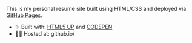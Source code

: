 This is my personal resume site built using HTML/CSS and deployed via [GitHub Pages](https://pages.github.com/).

- ✨ Built with: [HTML5 UP](https://html5up.net/) and [CODEPEN](https://codepen.io/)
- 🧑‍💻 Hosted at: github.io/ 

